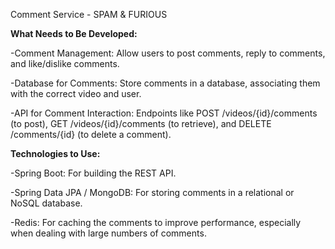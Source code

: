 Comment Service - SPAM & FURIOUS

**What Needs to Be Developed:**

-Comment Management: Allow users to post comments, reply to comments, and like/dislike comments.

-Database for Comments: Store comments in a database, associating them with the correct video and user.

-API for Comment Interaction: Endpoints like POST /videos/{id}/comments (to post), GET /videos/{id}/comments (to retrieve), and DELETE /comments/{id} (to delete a comment).


**Technologies to Use:**

-Spring Boot: For building the REST API.

-Spring Data JPA / MongoDB: For storing comments in a relational or NoSQL database.

-Redis: For caching the comments to improve performance, especially when dealing with large numbers of comments.
